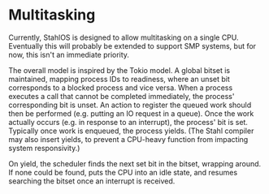 Multitasking
============

Currently, StahlOS is designed to allow multitasking on a single CPU. Eventually this will probably be extended to support SMP systems, but for now, this isn't an immediate priority.

The overall model is inspired by the Tokio model. A global bitset is maintained, mapping process IDs to readiness, where an unset bit corresponds to a blocked process and vice versa. When a process executes a call that cannot be completed immediately, the process' corresponding bit is unset. An action to register the queued work should then be performed (e.g. putting an IO request in a queue). Once the work actually occurs (e.g. in response to an interrupt), the process' bit is set. Typically once work is enqueued, the process yields. (The Stahl compiler may also insert yields, to prevent a CPU-heavy function from impacting system responsivity.)

On yield, the scheduler finds the next set bit in the bitset, wrapping around. If none could be found, puts the CPU into an idle state, and resumes searching the bitset once an interrupt is received.
